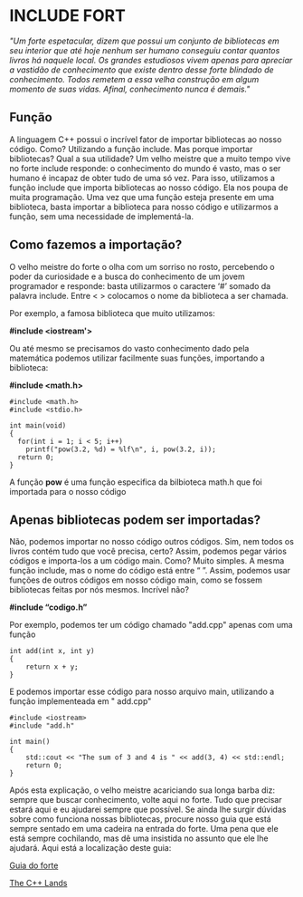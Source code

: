 # INCLUDE FORT

*"Um forte espetacular, dizem que possui um conjunto de bibliotecas em seu interior que até hoje nenhum ser 
humano conseguiu contar quantos livros há naquele local. Os grandes estudiosos vivem apenas para apreciar 
a vastidão de conhecimento que existe dentro desse forte blindado de conhecimento. Todos remetem a essa 
velha construção em algum momento de suas vidas. Afinal, conhecimento nunca é demais."* <br>

## Função

A linguagem C++ possui o incrível fator de importar bibliotecas ao nosso código. Como? Utilizando a função include.
Mas porque importar bibliotecas? Qual a sua utilidade?
Um velho meistre que a muito tempo vive no forte include responde: o conhecimento do mundo é vasto, mas o ser humano
é incapaz de obter tudo de uma só vez. Para isso, utilizamos a função include que importa bibliotecas ao nosso código.
Ela nos poupa de muita programação. Uma vez que uma função esteja presente em uma biblioteca, basta importar a 
biblioteca para nosso código e utilizarmos a função, sem uma necessidade de implementá-la. <br>

## Como fazemos a importação?

O velho meistre do forte o olha com um sorriso no rosto, percebendo o poder da curiosidade e a busca do conhecimento
de um jovem programador e responde: basta utilizarmos o caractere ‘#’ somado da palavra include. Entre < > colocamos
o nome da biblioteca a ser chamada.<br>

Por exemplo, a famosa biblioteca que muito utilizamos:<br>

**#include <iostream'>**

Ou até mesmo se precisamos do vasto conhecimento dado pela matemática podemos utilizar facilmente suas funções, 
importando a biblioteca:<br>

**#include <math.h>**
```
#include <math.h>
#include <stdio.h>

int main(void)
{
  for(int i = 1; i < 5; i++)
    printf("pow(3.2, %d) = %lf\n", i, pow(3.2, i));  
  return 0;
}
 ```

A função **pow** é uma função especifica da bilbioteca math.h que foi importada para o nosso código

## Apenas bibliotecas podem ser importadas?

Não, podemos importar no nosso código outros códigos. Sim, nem todos os livros contém tudo que você precisa, certo?
Assim, podemos pegar vários códigos e importa-los a um código main. Como? Muito simples. A mesma função include, 
mas o nome do código está entre “ ”. Assim, podemos usar funções de outros códigos em nosso código main, como se
fossem bibliotecas feitas por nós mesmos. Incrível não?

**#include “codigo.h”**
 
Por exemplo, podemos ter um código chamado "add.cpp" apenas com uma função

```
int add(int x, int y)
{
    return x + y;
}
 ```
 E podemos importar esse código para nosso arquivo main, utilizando a função implementeada em " add.cpp"
 
```
#include <iostream>
#include "add.h"
 
int main()
{
    std::cout << "The sum of 3 and 4 is " << add(3, 4) << std::endl;
    return 0;
}
```

Após esta explicação, o velho meistre acariciando sua longa barba diz: sempre que buscar conhecimento, volte aqui no forte. Tudo que precisar estará aqui e eu ajudarei sempre que possível. Se ainda lhe surgir dúvidas sobre como funciona nossas bibliotecas, procure
nosso guia que está sempre sentado em uma cadeira na entrada do forte. Uma pena que ele está sempre cochilando, mas dê uma insistida no assunto que ele lhe ajudará. Aqui está a localização deste guia:

[Guia do forte](http://www.cplusplus.com/)<br>

[The C++ Lands](https://drive.google.com/file/d/0B3DUpmL8tTt8N2JIRklJeTIxYW8/view)
